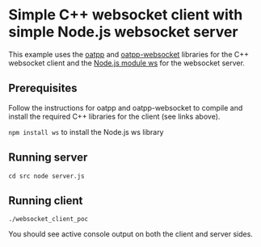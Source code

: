 # Simple C++ websocket client with simple Node.js websocket server

This example uses the [oatpp](https://github.com/oatpp/oatpp) and [oatpp-websocket](https://github.com/oatpp/oatpp-websocket) libraries for the C++ websocket client and the [Node.js module ws](https://github.com/websockets/ws) for the websocket server.


## Prerequisites
Follow the instructions for oatpp and oatpp-websocket to compile and install the required C++ libraries for the client (see links above).

`npm install ws` to install the Node.js ws library

## Running server
`cd src
node server.js`

## Running client
`./websocket_client_poc`

You should see active console output on both the client and server sides.
